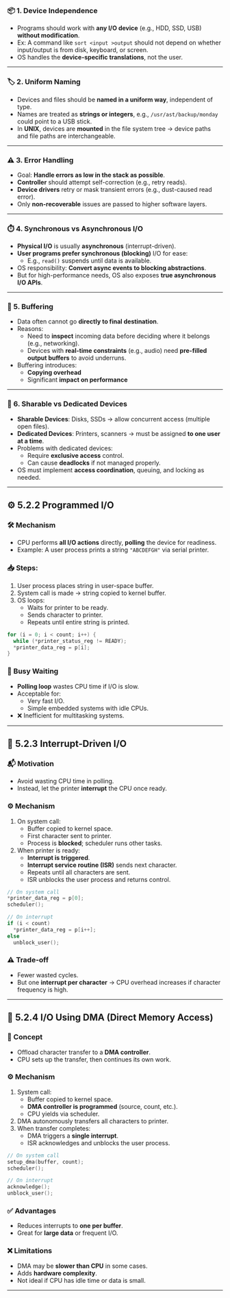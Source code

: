 ### 📦 1. Device Independence
- Programs should work with **any I/O device** (e.g., HDD, SSD, USB) **without modification**.
- Ex: A command like `sort <input >output` should not depend on whether input/output is from disk, keyboard, or screen.
- OS handles the **device-specific translations**, not the user.

---

### 🏷️ 2. Uniform Naming
- Devices and files should be **named in a uniform way**, independent of type.
- Names are treated as **strings or integers**, e.g., `/usr/ast/backup/monday` could point to a USB stick.
- In **UNIX**, devices are **mounted** in the file system tree → device paths and file paths are interchangeable.

---

### ⚠️ 3. Error Handling
- Goal: **Handle errors as low in the stack as possible**.
- **Controller** should attempt self-correction (e.g., retry reads).
- **Device drivers** retry or mask transient errors (e.g., dust-caused read error).
- Only **non-recoverable** issues are passed to higher software layers.

---

### ⏱️ 4. Synchronous vs Asynchronous I/O
- **Physical I/O** is usually **asynchronous** (interrupt-driven).
- **User programs prefer synchronous (blocking)** I/O for ease:
  - E.g., `read()` suspends until data is available.
- OS responsibility: **Convert async events to blocking abstractions**.
- But for high-performance needs, OS also exposes **true asynchronous I/O APIs**.

---

### 🧠 5. Buffering
- Data often cannot go **directly to final destination**.
- Reasons:
  - Need to **inspect** incoming data before deciding where it belongs (e.g., networking).
  - Devices with **real-time constraints** (e.g., audio) need **pre-filled output buffers** to avoid underruns.
- Buffering introduces:
  - **Copying overhead**
  - Significant **impact on performance**

---

### 👥 6. Sharable vs Dedicated Devices
- **Sharable Devices**: Disks, SSDs → allow concurrent access (multiple open files).
- **Dedicated Devices**: Printers, scanners → must be assigned **to one user at a time**.
- Problems with dedicated devices:
  - Require **exclusive access** control.
  - Can cause **deadlocks** if not managed properly.
- OS must implement **access coordination**, queuing, and locking as needed.

---
## ⚙️ 5.2.2 Programmed I/O

### 🛠️ Mechanism
- CPU performs **all I/O actions** directly, **polling** the device for readiness.
- Example: A user process prints a string `"ABCDEFGH"` via serial printer.

### 📥 Steps:
1. User process places string in user-space buffer.
2. System call is made → string copied to kernel buffer.
3. OS loops:
   - Waits for printer to be ready.
   - Sends character to printer.
   - Repeats until entire string is printed.

```c
for (i = 0; i < count; i++) {
  while (*printer_status_reg != READY);
  *printer_data_reg = p[i];
}
```

### 🔁 Busy Waiting
- **Polling loop** wastes CPU time if I/O is slow.
- Acceptable for:
  - Very fast I/O.
  - Simple embedded systems with idle CPUs.
- ❌ Inefficient for multitasking systems.

---

## 🔔 5.2.3 Interrupt-Driven I/O

### 📬 Motivation
- Avoid wasting CPU time in polling.
- Instead, let the printer **interrupt** the CPU once ready.

### ⚙️ Mechanism
1. On system call:
   - Buffer copied to kernel space.
   - First character sent to printer.
   - Process is **blocked**; scheduler runs other tasks.
2. When printer is ready:
   - **Interrupt is triggered**.
   - **Interrupt service routine (ISR)** sends next character.
   - Repeats until all characters are sent.
   - ISR unblocks the user process and returns control.

```c
// On system call
*printer_data_reg = p[0];
scheduler();

// On interrupt
if (i < count)
  *printer_data_reg = p[i++];
else
  unblock_user();
```

### ⚠️ Trade-off
- Fewer wasted cycles.
- But one **interrupt per character** → CPU overhead increases if character frequency is high.

---

## 🚀 5.2.4 I/O Using DMA (Direct Memory Access)

### 🧠 Concept
- Offload character transfer to a **DMA controller**.
- CPU sets up the transfer, then continues its own work.

### ⚙️ Mechanism
1. System call:
   - Buffer copied to kernel space.
   - **DMA controller is programmed** (source, count, etc.).
   - CPU yields via scheduler.
2. DMA autonomously transfers all characters to printer.
3. When transfer completes:
   - DMA triggers a **single interrupt**.
   - ISR acknowledges and unblocks the user process.

```c
// On system call
setup_dma(buffer, count);
scheduler();

// On interrupt
acknowledge();
unblock_user();
```

### ✅ Advantages
- Reduces interrupts to **one per buffer**.
- Great for **large data** or frequent I/O.

### ❌ Limitations
- DMA may be **slower than CPU** in some cases.
- Adds **hardware complexity**.
- Not ideal if CPU has idle time or data is small.

---

